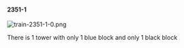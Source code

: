 #### 2351-1
![train-2351-1-0.png](https://github.com/lil-lab/nlvr/raw/master/nlvr/train/images/59/train-2351-1-0.png "train-2351-1-0.png")

There is 1 tower with only 1 blue block and only 1 black block